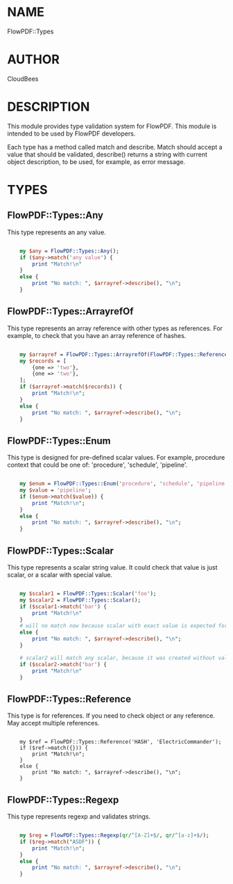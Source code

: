 # NAME

FlowPDF::Types

# AUTHOR

CloudBees

# DESCRIPTION

This module provides type validation system for FlowPDF. This module is intended to be used by FlowPDF developers.

Each type has a method called match and describe. Match should accept a value that should be validated,
describe() returns a string with current object description, to be used, for example, as error message.

# TYPES

## FlowPDF::Types::Any

This type represents an any value.

```perl

    my $any = FlowPDF::Types::Any();
    if ($any->match('any value') {
        print "Match!\n"
    }
    else {
        print "No match: ", $arrayref->describe(), "\n";
    }

```

## FlowPDF::Types::ArrayrefOf

This type represents an array reference with other types as references.
For example, to check that you have an array reference of hashes.

```perl

    my $arrayref = FlowPDF::Types::ArrayrefOf(FlowPDF::Types::Reference('HASH'));
    my $records = [
        {one => 'two'},
        {one => 'two'},
    ];
    if ($arrayref->match($records)) {
        print "Match!\n";
    }
    else {
        print "No match: ", $arrayref->describe(), "\n";
    }

```

## FlowPDF::Types::Enum

This type is designed for pre-defined scalar values. For example, procedure context that could be one of: 'procedure', 'schedule', 'pipeline'.

```perl

    my $enum = FlowPDF::Types::Enum('procedure', 'schedule', 'pipeline');
    my $value = 'pipeline';
    if ($enum->match($value)) {
        print "Match!\n";
    }
    else {
        print "No match: ", $arrayref->describe(), "\n";
    }

```

## FlowPDF::Types::Scalar

This type represents a scalar string value. It could check that value is just scalar, or a scalar with special value.

```perl

    my $scalar1 = FlowPDF::Types::Scalar('foo');
    my $scalar2 = FlowPDF::Types::Scalar();
    if ($scalar1->match('bar') {
        print "Match!\n"
    }
    # will no match now because scalar with exact value is expected for $scalar1 validator.
    else {
        print "No match: ", $arrayref->describe(), "\n";
    }

    # scalar2 will match any scalar, because it was created without value
    if ($scalar2->match('bar') {
        print "Match!\n"
    }

```

## FlowPDF::Types::Reference

This type is for references. If you need to check object or any reference. May accept multiple references.

```

    my $ref = FlowPDF::Types::Reference('HASH', 'ElectricCommander');
    if ($ref->match({})) {
        print "Match!\n";
    }
    else {
        print "No match: ", $arrayref->describe(), "\n";
    }

```

## FlowPDF::Types::Regexp

This type represents regexp and validates strings.

```perl

    my $reg = FlowPDF::Types::Regexp(qr/^[A-Z]+$/, qr/^[a-z]+$/);
    if ($reg->match("ASDF")) {
        print "Match!\n";
    }
    else {
        print "No match: ", $arrayref->describe(), "\n";
    }

```